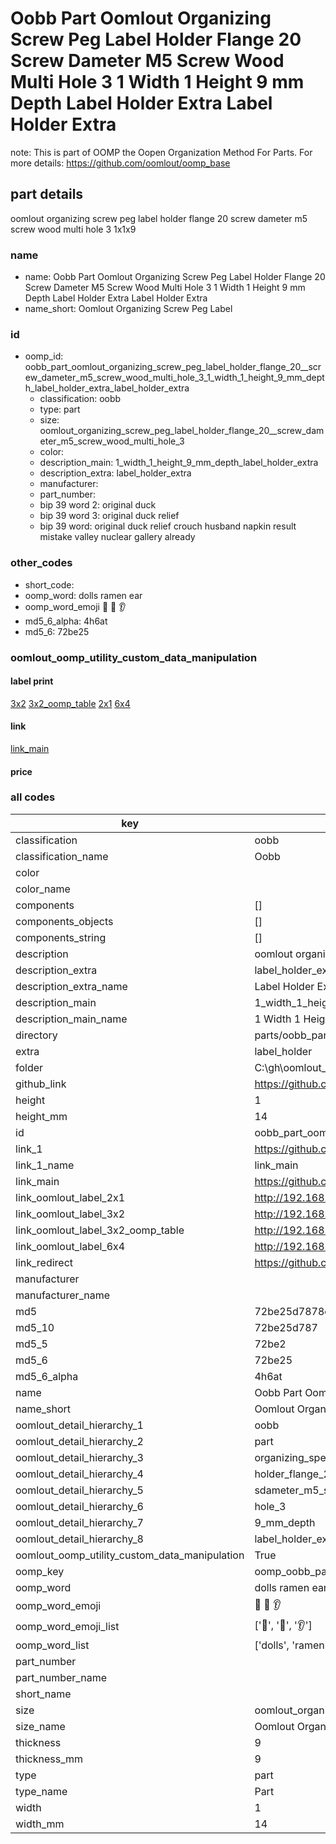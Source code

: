 # Oobb Part Oomlout Organizing Screw Peg Label Holder Flange 20  Screw Dameter M5 Screw Wood Multi Hole 3 1 Width 1 Height 9 mm Depth Label Holder Extra Label Holder Extra  

note: This is part of OOMP the Oopen Organization Method For Parts. For more details: https://github.com/oomlout/oomp_base

##  part details
  



oomlout organizing screw peg label holder flange 20  screw dameter m5 screw wood multi hole 3 1x1x9



### name
* name: Oobb Part Oomlout Organizing Screw Peg Label Holder Flange 20  Screw Dameter M5 Screw Wood Multi Hole 3 1 Width 1 Height 9 mm Depth Label Holder Extra Label Holder Extra
* name_short: Oomlout Organizing Screw Peg Label
### id
* oomp_id: oobb_part_oomlout_organizing_screw_peg_label_holder_flange_20__screw_dameter_m5_screw_wood_multi_hole_3_1_width_1_height_9_mm_depth_label_holder_extra_label_holder_extra
  * classification: oobb
  * type: part
  * size: oomlout_organizing_screw_peg_label_holder_flange_20__screw_dameter_m5_screw_wood_multi_hole_3
  * color: 
  * description_main: 1_width_1_height_9_mm_depth_label_holder_extra
  * description_extra: label_holder_extra
  * manufacturer: 
  * part_number: 
  * bip 39 word 2: original duck
  * bip 39 word 3: original duck relief
  * bip 39 word: original duck relief crouch husband napkin result mistake valley nuclear gallery already

### other_codes
* short_code: 
* oomp_word: dolls ramen ear
* oomp_word_emoji :dolls: :ramen: :ear:
* md5_6_alpha: 4h6at
* md5_6: 72be25






### oomlout_oomp_utility_custom_data_manipulation
#### label print
[3x2](http://192.168.1.245:1112/?label=oomp%204h6at)
[3x2_oomp_table](http://192.168.1.108:1112/?label=oomp%204h6at)
[2x1](http://192.168.1.242:1112/?label=oomp%204h6at)
[6x4](http://192.168.1.55:1112/?label=oomp%204h6at)    

#### link

[link_main](https://github.com/oomlout/oomlout_oobb_version_4_generated_parts/tree/main/navigation_oomp/oobb/part/oomlout_organizing_screw_peg_label_holder_flange_20__screw_dameter_m5_screw_wood_multi_hole_3/1_width_1_height_9_mm_depth_label_holder_extra/label_holder_extra/part)                              

#### price







### all codes 
| key | value |  
| --- | --- |  
| classification | oobb |  
| classification_name | Oobb |  
| color |  |  
| color_name |  |  
| components | [] |  
| components_objects | [] |  
| components_string | [] |  
| description | oomlout organizing screw peg label holder flange 20  screw dameter m5 screw wood multi hole 3 1x1x9 |  
| description_extra | label_holder_extra |  
| description_extra_name | Label Holder Extra |  
| description_main | 1_width_1_height_9_mm_depth_label_holder_extra |  
| description_main_name | 1 Width 1 Height 9 mm Depth Label Holder Extra |  
| directory | parts/oobb_part_oomlout_organizing_screw_peg_label_holder_flange_20__screw_dameter_m5_screw_wood_multi_hole_3_1_width_1_height_9_mm_depth_label_holder_extra_label_holder_extra |  
| extra | label_holder |  
| folder | C:\gh\oomlout_oobb_version_4_generated_parts\parts\oobb_part_oomlout_organizing_screw_peg_label_holder_flange_20__screw_dameter_m5_screw_wood_multi_hole_3_1_width_1_height_9_mm_depth_label_holder_extra_label_holder_extra |  
| github_link | https://github.com/oomlout/oomlout_oomp_part_src/tree/main/parts/oobb_part_oomlout_organizing_screw_peg_label_holder_flange_20__screw_dameter_m5_screw_wood_multi_hole_3_1_width_1_height_9_mm_depth_label_holder_extra_label_holder_extra |  
| height | 1 |  
| height_mm | 14 |  
| id | oobb_part_oomlout_organizing_screw_peg_label_holder_flange_20__screw_dameter_m5_screw_wood_multi_hole_3_1_width_1_height_9_mm_depth_label_holder_extra_label_holder_extra |  
| link_1 | https://github.com/oomlout/oomlout_oobb_version_4_generated_parts/tree/main/navigation_oomp/oobb/part/oomlout_organizing_screw_peg_label_holder_flange_20__screw_dameter_m5_screw_wood_multi_hole_3/1_width_1_height_9_mm_depth_label_holder_extra/label_holder_extra/part |  
| link_1_name | link_main |  
| link_main | https://github.com/oomlout/oomlout_oobb_version_4_generated_parts/tree/main/navigation_oomp/oobb/part/oomlout_organizing_screw_peg_label_holder_flange_20__screw_dameter_m5_screw_wood_multi_hole_3/1_width_1_height_9_mm_depth_label_holder_extra/label_holder_extra/part |  
| link_oomlout_label_2x1 | http://192.168.1.242:1112/?label=oomp%204h6at |  
| link_oomlout_label_3x2 | http://192.168.1.245:1112/?label=oomp%204h6at |  
| link_oomlout_label_3x2_oomp_table | http://192.168.1.108:1112/?label=oomp%204h6at |  
| link_oomlout_label_6x4 | http://192.168.1.55:1112/?label=oomp%204h6at |  
| link_redirect | https://github.com/oomlout/oomlout_oobb_version_4_generated_parts/tree/main/parts/oobb_oomlout_organizing_screw_peg_label_holder_flange_20__screw_dameter_m5_screw_wood_multi_hole_3_01_01_09_ex_label_holder |  
| manufacturer |  |  
| manufacturer_name |  |  
| md5 | 72be25d7878df6fa4bb7f3436a90f4e5 |  
| md5_10 | 72be25d787 |  
| md5_5 | 72be2 |  
| md5_6 | 72be25 |  
| md5_6_alpha | 4h6at |  
| name | Oobb Part Oomlout Organizing Screw Peg Label Holder Flange 20  Screw Dameter M5 Screw Wood Multi Hole 3 1 Width 1 Height 9 mm Depth Label Holder Extra Label Holder Extra |  
| name_short | Oomlout Organizing Screw Peg Label |  
| oomlout_detail_hierarchy_1 | oobb |  
| oomlout_detail_hierarchy_2 | part |  
| oomlout_detail_hierarchy_3 | organizing_speg_label |  
| oomlout_detail_hierarchy_4 | holder_flange_20_ |  
| oomlout_detail_hierarchy_5 | sdameter_m5_swood_multi |  
| oomlout_detail_hierarchy_6 | hole_3 |  
| oomlout_detail_hierarchy_7 | 9_mm_depth |  
| oomlout_detail_hierarchy_8 | label_holder_extra |  
| oomlout_oomp_utility_custom_data_manipulation | True |  
| oomp_key | oomp_oobb_part_oomlout_organizing_screw_peg_label_holder_flange_20__screw_dameter_m5_screw_wood_multi_hole_3_1_width_1_height_9_mm_depth_label_holder_extra_label_holder_extra |  
| oomp_word | dolls ramen ear |  
| oomp_word_emoji | :dolls: :ramen: :ear: |  
| oomp_word_emoji_list | [':dolls:', ':ramen:', ':ear:'] |  
| oomp_word_list | ['dolls', 'ramen', 'ear'] |  
| part_number |  |  
| part_number_name |  |  
| short_name |  |  
| size | oomlout_organizing_screw_peg_label_holder_flange_20__screw_dameter_m5_screw_wood_multi_hole_3 |  
| size_name | Oomlout Organizing Screw Peg Label Holder Flange 20  Screw Dameter M5 Screw Wood Multi Hole 3 |  
| thickness | 9 |  
| thickness_mm | 9 |  
| type | part |  
| type_name | Part |  
| width | 1 |  
| width_mm | 14 |  
